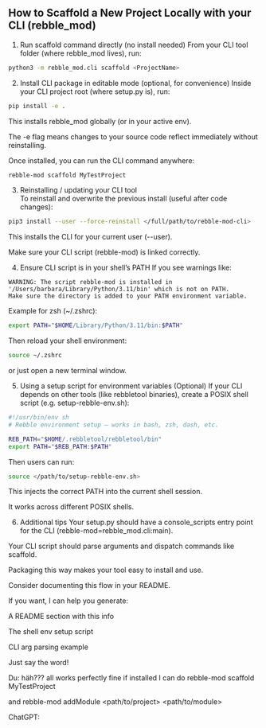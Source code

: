 ## How to Scaffold a New Project Locally with your CLI (rebble_mod)
1. Run scaffold command directly (no install needed)
From your CLI tool folder (where rebble_mod lives), run:
```bash
python3 -m rebble_mod.cli scaffold <ProjectName>
```


2. Install CLI package in editable mode (optional, for convenience)
Inside your CLI project root (where setup.py is), run:
```bash
pip install -e .
```
This installs rebble_mod globally (or in your active env).

The -e flag means changes to your source code reflect immediately without reinstalling.

Once installed, you can run the CLI command anywhere:

```bash
rebble-mod scaffold MyTestProject
````

3. Reinstalling / updating your CLI tool<br>
To reinstall and overwrite the previous install (useful after code changes):

```bash
pip3 install --user --force-reinstall </full/path/to/rebble-mod-cli>
```
This installs the CLI for your current user (--user).

Make sure your CLI script (rebble-mod) is linked correctly.

4. Ensure CLI script is in your shell’s PATH
If you see warnings like:

```pgsql
WARNING: The script rebble-mod is installed in '/Users/barbara/Library/Python/3.11/bin' which is not on PATH.
Make sure the directory is added to your PATH environment variable.
```

Example for zsh (~/.zshrc):

```zsh
export PATH="$HOME/Library/Python/3.11/bin:$PATH"
```
Then reload your shell environment:
```bash
source ~/.zshrc
```
or just open a new terminal window.

5. Using a setup script for environment variables (Optional)
If your CLI depends on other tools (like rebbletool binaries), create a POSIX shell script (e.g. setup-rebble-env.sh):

```sh
#!/usr/bin/env sh
# Rebble environment setup — works in bash, zsh, dash, etc.

REB_PATH="$HOME/.rebbletool/rebbletool/bin"
export PATH="$REB_PATH:$PATH"
```
Then users can run:

```bash
source </path/to/setup-rebble-env.sh>
```
This injects the correct PATH into the current shell session.

It works across different POSIX shells.

6. Additional tips
Your setup.py should have a console_scripts entry point for the CLI (rebble-mod=rebble_mod.cli:main).

Your CLI script should parse arguments and dispatch commands like scaffold.

Packaging this way makes your tool easy to install and use.

Consider documenting this flow in your README.

If you want, I can help you generate:

A README section with this info

The shell env setup script

CLI arg parsing example

Just say the word!








Du:
häh??? all works perfectly fine if installed I can do
rebble-mod scaffold MyTestProject

and
rebble-mod addModule <path/to/project> <path/to/module>


ChatGPT:
